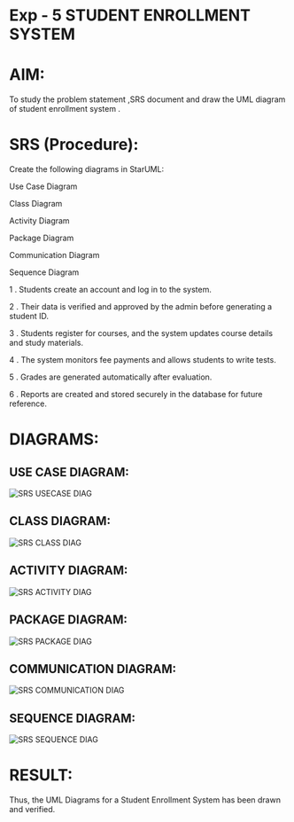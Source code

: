 # Exp - 5 STUDENT ENROLLMENT SYSTEM

# AIM:

To study the problem statement ,SRS document and draw the UML diagram of student enrollment system .

# SRS (Procedure):
Create the following diagrams in StarUML:

Use Case Diagram

Class Diagram

Activity Diagram

Package Diagram

Communication Diagram

Sequence Diagram

1 . Students create an account and log in to the system.

2 . Their data is verified and approved by the admin before generating a student ID.

3 . Students register for courses, and the system updates course details and study materials.

4 . The system monitors fee payments and allows students to write tests.

5 . Grades are generated automatically after evaluation.

6 . Reports are created and stored securely in the database for future reference.

# DIAGRAMS:

## USE CASE DIAGRAM:

![SRS USECASE DIAG](https://github.com/user-attachments/assets/8ad06511-4417-4ff4-9b01-5025363344bd)


## CLASS DIAGRAM:

![SRS CLASS DIAG](https://github.com/user-attachments/assets/df982734-75e3-4088-a83d-c0d98d1d9521)



## ACTIVITY DIAGRAM:
![SRS ACTIVITY DIAG](https://github.com/user-attachments/assets/b015ec7a-b435-44f9-9089-e315f5c808e2)



## PACKAGE DIAGRAM:
![SRS PACKAGE DIAG](https://github.com/user-attachments/assets/a9dae961-b84b-4a05-8d14-79b16225058b)


## COMMUNICATION DIAGRAM:
![SRS COMMUNICATION DIAG](https://github.com/user-attachments/assets/a2272f0c-cdc0-40db-afcc-5fa94bddf070)


## SEQUENCE DIAGRAM:
![SRS SEQUENCE DIAG](https://github.com/user-attachments/assets/dd4ade69-5feb-4649-b2ff-2ed237220c9b)


# RESULT:
Thus, the UML Diagrams for a Student Enrollment System has been drawn and verified.

